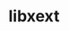 ---
title: "libxext"
layout: cache
categories: [package, develop]
meta: {"versions": ["1.3.3", "1.3.5"], "compilers": ["gcc@=11.1.0", "gcc@=11.3.0", "gcc@=11.4.0", "gcc@=7.3.1", "gcc@=9.4.0"], "oss": ["amzn2", "ubuntu20.04", "ubuntu22.04"], "platforms": ["linux"], "targets": ["aarch64", "neoverse_n1", "neoverse_v1", "ppc64le", "x86_64_v3"], "stacks": ["aws-isc", "aws-isc-aarch64", "data-vis-sdk", "e4s", "e4s-aarch64", "e4s-neoverse_v1", "e4s-power", "e4s-rocm-external", "ml-linux-x86_64-rocm", "root"], "num_specs": 12, "num_specs_by_stack": {"root": 12, "aws-isc-aarch64": 2, "aws-isc": 1, "e4s-neoverse_v1": 1, "e4s-power": 2, "data-vis-sdk": 2, "e4s-rocm-external": 1, "e4s": 2, "e4s-aarch64": 1, "ml-linux-x86_64-rocm": 1}}
spec_details: [{"hash": "rffbak347nw2o6tovxc4rs5vsodqxjcf", "compiler": "gcc@=7.3.1", "versions": ["1.3.3"], "os": "amzn2", "platform": "linux", "target": "aarch64", "variants": ["build_system=autotools"], "stacks": ["root", "aws-isc-aarch64"], "size": "-", "tarball": "https://binaries.spack.io/develop/build_cache/linux-amzn2-aarch64/gcc-7.3.1/libxext-1.3.3/linux-amzn2-aarch64-gcc-7.3.1-libxext-1.3.3-rffbak347nw2o6tovxc4rs5vsodqxjcf.spack"}, {"hash": "cpyq4y656aasoipxxyqvkgzy6wxii2lh", "compiler": "gcc@=7.3.1", "versions": ["1.3.3"], "os": "amzn2", "platform": "linux", "target": "neoverse_n1", "variants": ["build_system=autotools"], "stacks": ["root", "aws-isc-aarch64"], "size": "-", "tarball": "https://binaries.spack.io/develop/build_cache/linux-amzn2-neoverse_n1/gcc-7.3.1/libxext-1.3.3/linux-amzn2-neoverse_n1-gcc-7.3.1-libxext-1.3.3-cpyq4y656aasoipxxyqvkgzy6wxii2lh.spack"}, {"hash": "ju74dqmd62lk6opgo7qwz6jl37xl26hh", "compiler": "gcc@=7.3.1", "versions": ["1.3.3"], "os": "amzn2", "platform": "linux", "target": "x86_64_v3", "variants": ["build_system=autotools"], "stacks": ["root", "aws-isc"], "size": "-", "tarball": "https://binaries.spack.io/develop/build_cache/linux-amzn2-x86_64_v3/gcc-7.3.1/libxext-1.3.3/linux-amzn2-x86_64_v3-gcc-7.3.1-libxext-1.3.3-ju74dqmd62lk6opgo7qwz6jl37xl26hh.spack"}, {"hash": "nn3pg5efxoc4pu4xt6soezjcingfslym", "compiler": "gcc@=11.4.0", "versions": ["1.3.3"], "os": "ubuntu20.04", "platform": "linux", "target": "neoverse_v1", "variants": ["build_system=autotools"], "stacks": ["root", "e4s-neoverse_v1"], "size": "-", "tarball": "https://binaries.spack.io/develop/build_cache/linux-ubuntu20.04-neoverse_v1/gcc-11.4.0/libxext-1.3.3/linux-ubuntu20.04-neoverse_v1-gcc-11.4.0-libxext-1.3.3-nn3pg5efxoc4pu4xt6soezjcingfslym.spack"}, {"hash": "ywfvr2hc73on44ee4ci4tx6ha3rvdrnw", "compiler": "gcc@=9.4.0", "versions": ["1.3.5"], "os": "ubuntu20.04", "platform": "linux", "target": "ppc64le", "variants": ["build_system=autotools"], "stacks": ["e4s-power", "root"], "size": "-", "tarball": "https://binaries.spack.io/develop/build_cache/linux-ubuntu20.04-ppc64le/gcc-9.4.0/libxext-1.3.5/linux-ubuntu20.04-ppc64le-gcc-9.4.0-libxext-1.3.5-ywfvr2hc73on44ee4ci4tx6ha3rvdrnw.spack"}, {"hash": "qnsa4njrppmiwvwkeyxijtprvcpko7i4", "compiler": "gcc@=9.4.0", "versions": ["1.3.3"], "os": "ubuntu20.04", "platform": "linux", "target": "ppc64le", "variants": ["build_system=autotools"], "stacks": ["e4s-power", "root"], "size": "-", "tarball": "https://binaries.spack.io/develop/build_cache/linux-ubuntu20.04-ppc64le/gcc-9.4.0/libxext-1.3.3/linux-ubuntu20.04-ppc64le-gcc-9.4.0-libxext-1.3.3-qnsa4njrppmiwvwkeyxijtprvcpko7i4.spack"}, {"hash": "dynjghmsmxexcbxe5rwecaqf5m3x7nwr", "compiler": "gcc@=11.1.0", "versions": ["1.3.3"], "os": "ubuntu20.04", "platform": "linux", "target": "x86_64_v3", "variants": ["build_system=autotools"], "stacks": ["data-vis-sdk", "root"], "size": "-", "tarball": "https://binaries.spack.io/develop/build_cache/linux-ubuntu20.04-x86_64_v3/gcc-11.1.0/libxext-1.3.3/linux-ubuntu20.04-x86_64_v3-gcc-11.1.0-libxext-1.3.3-dynjghmsmxexcbxe5rwecaqf5m3x7nwr.spack"}, {"hash": "ulcqiaoculnzvtszjka6pflc7lal6hm4", "compiler": "gcc@=11.1.0", "versions": ["1.3.3"], "os": "ubuntu20.04", "platform": "linux", "target": "x86_64_v3", "variants": ["build_system=autotools"], "stacks": ["data-vis-sdk", "root"], "size": "-", "tarball": "https://binaries.spack.io/develop/build_cache/linux-ubuntu20.04-x86_64_v3/gcc-11.1.0/libxext-1.3.3/linux-ubuntu20.04-x86_64_v3-gcc-11.1.0-libxext-1.3.3-ulcqiaoculnzvtszjka6pflc7lal6hm4.spack"}, {"hash": "usser6r432fiiiyfbexm42tsn2deqd5o", "compiler": "gcc@=11.4.0", "versions": ["1.3.3"], "os": "ubuntu20.04", "platform": "linux", "target": "x86_64_v3", "variants": ["build_system=autotools"], "stacks": ["e4s-rocm-external", "root", "e4s"], "size": "-", "tarball": "https://binaries.spack.io/develop/build_cache/linux-ubuntu20.04-x86_64_v3/gcc-11.4.0/libxext-1.3.3/linux-ubuntu20.04-x86_64_v3-gcc-11.4.0-libxext-1.3.3-usser6r432fiiiyfbexm42tsn2deqd5o.spack"}, {"hash": "lqawhsrm6fmpuasunzbnyyz3irld5mft", "compiler": "gcc@=11.4.0", "versions": ["1.3.3"], "os": "ubuntu20.04", "platform": "linux", "target": "x86_64_v3", "variants": ["build_system=autotools"], "stacks": ["root", "e4s"], "size": "-", "tarball": "https://binaries.spack.io/develop/build_cache/linux-ubuntu20.04-x86_64_v3/gcc-11.4.0/libxext-1.3.3/linux-ubuntu20.04-x86_64_v3-gcc-11.4.0-libxext-1.3.3-lqawhsrm6fmpuasunzbnyyz3irld5mft.spack"}, {"hash": "ebvtkuuzkwnnj56peqs4pbdlyyi6ajw7", "compiler": "gcc@=11.4.0", "versions": ["1.3.5"], "os": "ubuntu22.04", "platform": "linux", "target": "aarch64", "variants": ["build_system=autotools"], "stacks": ["e4s-aarch64", "root"], "size": "-", "tarball": "https://binaries.spack.io/develop/build_cache/linux-ubuntu22.04-aarch64/gcc-11.4.0/libxext-1.3.5/linux-ubuntu22.04-aarch64-gcc-11.4.0-libxext-1.3.5-ebvtkuuzkwnnj56peqs4pbdlyyi6ajw7.spack"}, {"hash": "t76xvatun5pa6p5a4mh6o3kxai77tvvz", "compiler": "gcc@=11.3.0", "versions": ["1.3.3"], "os": "ubuntu22.04", "platform": "linux", "target": "x86_64_v3", "variants": ["build_system=autotools"], "stacks": ["root", "ml-linux-x86_64-rocm"], "size": "-", "tarball": "https://binaries.spack.io/develop/build_cache/linux-ubuntu22.04-x86_64_v3/gcc-11.3.0/libxext-1.3.3/linux-ubuntu22.04-x86_64_v3-gcc-11.3.0-libxext-1.3.3-t76xvatun5pa6p5a4mh6o3kxai77tvvz.spack"}]
---